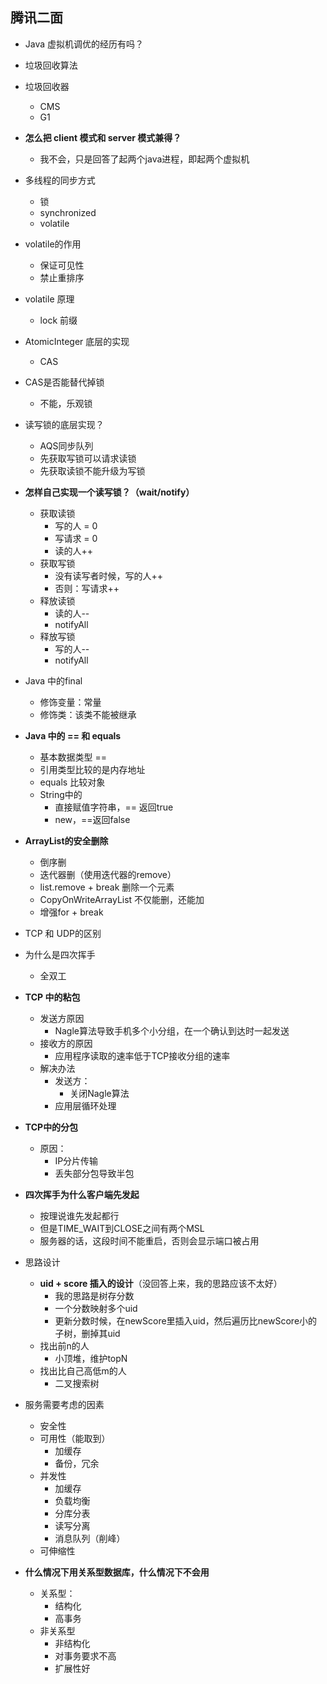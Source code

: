 ## 腾讯二面

- Java 虚拟机调优的经历有吗？
- 垃圾回收算法
- 垃圾回收器
  - CMS
  - G1
- **怎么把 client 模式和 server 模式兼得？**
  - 我不会，只是回答了起两个java进程，即起两个虚拟机
- 多线程的同步方式
  - 锁
  - synchronized
  - volatile
- volatile的作用
  - 保证可见性
  - 禁止重排序
- volatile 原理
  - lock 前缀
- AtomicInteger 底层的实现
  - CAS
- CAS是否能替代掉锁
  - 不能，乐观锁
- 读写锁的底层实现？
  - AQS同步队列
  - 先获取写锁可以请求读锁
  - 先获取读锁不能升级为写锁
- **怎样自己实现一个读写锁？（wait/notify）**
  - 获取读锁
    - 写的人 = 0
    - 写请求 = 0
    - 读的人++
  - 获取写锁
    - 没有读写者时候，写的人++
    - 否则：写请求++
  - 释放读锁
    - 读的人--
    - notifyAll
  - 释放写锁
    - 写的人--
    - notifyAll
- Java 中的final
  - 修饰变量：常量
  - 修饰类：该类不能被继承
- **Java 中的 == 和 equals**
  - 基本数据类型 ==
  - 引用类型比较的是内存地址
  - equals 比较对象
  - String中的
    - 直接赋值字符串，== 返回true
    - new，==返回false
- **ArrayList的安全删除**
  - 倒序删
  - 迭代器删（使用迭代器的remove）
  - list.remove + break 删除一个元素
  - CopyOnWriteArrayList  不仅能删，还能加
  - 增强for + break
- TCP 和 UDP的区别
- 为什么是四次挥手
  - 全双工
- **TCP 中的粘包**
  - 发送方原因
    - Nagle算法导致手机多个小分组，在一个确认到达时一起发送
  - 接收方的原因
    - 应用程序读取的速率低于TCP接收分组的速率
  - 解决办法
    - 发送方：
      - 关闭Nagle算法
    - 应用层循环处理
- **TCP中的分包**
  - 原因：
    - IP分片传输
    - 丢失部分包导致半包

- **四次挥手为什么客户端先发起**
  - 按理说谁先发起都行
  - 但是TIME_WAIT到CLOSE之间有两个MSL
  - 服务器的话，这段时间不能重启，否则会显示端口被占用
- 思路设计
  - **uid + score 插入的设计**（没回答上来，我的思路应该不太好）
    - 我的思路是树存分数
    - 一个分数映射多个uid
    - 更新分数时候，在newScore里插入uid，然后遍历比newScore小的子树，删掉其uid
  - 找出前n的人
    - 小顶堆，维护topN
  - 找出比自己高低m的人
    - 二叉搜索树
- 服务需要考虑的因素
  - 安全性
  - 可用性（能取到）
    - 加缓存
    - 备份，冗余
  - 并发性
    - 加缓存
    - 负载均衡
    - 分库分表
    - 读写分离
    - 消息队列（削峰）
  - 可伸缩性
- **什么情况下用关系型数据库，什么情况下不会用**
  - 关系型：
    - 结构化
    - 高事务
  - 非关系型
    - 非结构化
    - 对事务要求不高
    - 扩展性好

